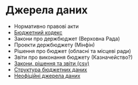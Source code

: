 # Джерела даних

* Нормативно правові акти
 * [Бюджетний кодекс](http://zakon5.rada.gov.ua/laws/show/2456-17)
 * Закони про держбюджет (Верховна Рада)
 * Проекти держбюджету (Мінфін)
 * Рішення про бюджет (обласні та місцеві ради)
 * Звіти про виконання бюджету (Казначейство?)
 * [Закони, рішення та звіти (csv)](urls.csv)
* [Структура бюджетних даних](structure.md)
* [Неофіційні джерела даних](unofficial.md)
